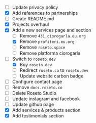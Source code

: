 - [ ] Update privacy policy
- [X] Add references to partnerships
- [ ] Create README.md
- [X] Projects overhaul
- [X] Add a new services page and section
	- [ ] Remove `431.ciorogarla.eu.org`
	- [X] Remove `profiteri.eu.org`
	- [ ] Remove `roseto.space`
	- [ ] Remove platforma ciorogarla
- [ ] Switch to `roseto.dev`
	- [X] Buy `roseto.dev`
	- [ ] Redirect `roseto.co` to `roseto.dev`
	- [ ] Update website carbon badge
- [ ] Configure contact page
- [ ] Remove `docs.roseto.co`
- [ ] Delete Roseto Studio
- [ ] Update instagram and facebook
- [ ] Update github page
- [X] Add services & products section
- [X] Add testimonials section